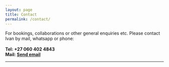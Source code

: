 ```yaml
---
layout: page
title: Contact
permalink: /contact/
---
```


<p>
<a>For bookings, collaborations or other general enquiries etc. Please contact Ivan by mail, whatsapp or phone:</a>
<br>
<br>
<strong>Tel: +27 060 402 4843</strong>
<br>
<strong>Mail: <a href="mailto:infinite22@gmail.com">Send email</a></strong>
<br>
<hr>
<!--<p>Daowiz serves individuals, SME’s, corporations, organizations, communities and ecosystems in all sectors, anywhere in the world, constantly gaining a broader and deeper perspective of the living world as one whole integrated system. We believe that all life has a critical role to play and that the more we become aware and learn about each other -the better all of our futures will be.</p>
-->
